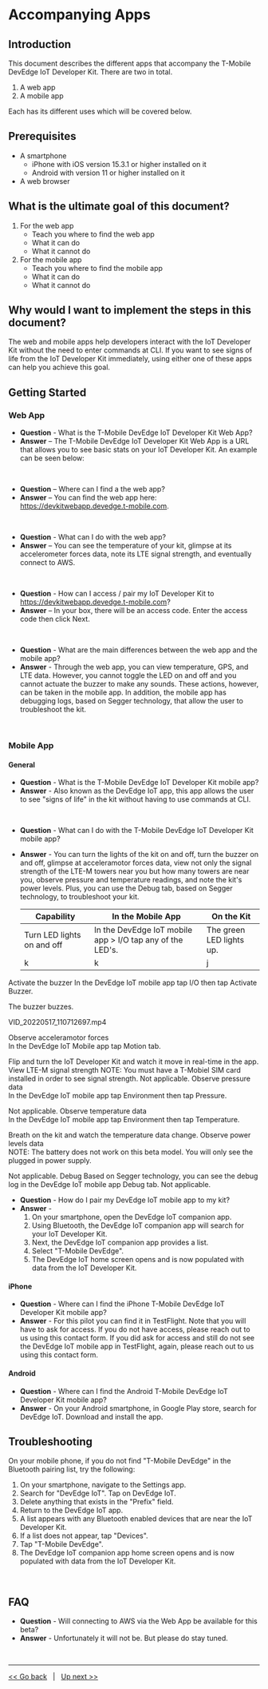 # Accompanying Apps

## Introduction
This document describes the different apps that accompany the T-Mobile DevEdge IoT Developer Kit. There are two in total.

1. A web app
2. A mobile app

Each has its different uses which will be covered below.

## Prerequisites
- A smartphone
   - iPhone with iOS version 15.3.1 or higher installed on it
   - Android with version 11 or higher installed on it
- A web browser

## What is the ultimate goal of this document?
1. For the web app
   - Teach you where to find the web app
   - What it can do
   - What it cannot do
2. For the mobile app
   - Teach you where to find the mobile app
   - What it can do
   - What it cannot do


## Why would l want to implement the steps in this document?
The web and mobile apps help developers interact with the IoT Developer Kit without the need to enter commands at CLI. If you want to see signs of life from the IoT Developer Kit immediately, using either one of these apps can help you achieve this goal. 


## Getting Started

### Web App

- **Question** - What is the T-Mobile DevEdge IoT Developer Kit Web App?
- **Answer** – The T-Mobile DevEdge IoT Developer Kit Web App is a URL that allows you to see basic stats on your IoT Developer Kit. An example can be seen below: 

<br>

- **Question** – Where can I find a the web app?
- **Answer** – You can find the web app here: https://devkitwebapp.devedge.t-mobile.com. 

<br>

- **Question** - What can I do with the web app?
- **Answer** – You can see the temperature of your kit, glimpse at its accelerometer forces data, note its LTE signal strength, and eventually connect to AWS. 

<br>

- **Question** - How can I access / pair my IoT Developer Kit to https://devkitwebapp.devedge.t-mobile.com?
- **Answer** – In your box, there will be an access code. Enter the access code then click Next. 

<br>

- **Question** - What are the main differences between the web app and the mobile app?
- **Answer** - Through the web app, you can view temperature, GPS, and LTE data. However, you cannot toggle the LED on and off and you cannot actuate the buzzer to make any sounds. These actions, however, can be taken in the mobile app. In addition, the mobile app has debugging logs, based on Segger technology, that allow the user to troubleshoot the kit. 

<br>

### Mobile App
#### General
- **Question** - What is the T-Mobile DevEdge IoT Developer Kit mobile app?
- **Answer** -  Also known as the DevEdge IoT app, this app allows the user to see "signs of life" in the kit without having to use commands at CLI. 

<br>

- **Question** - What can I do with the T-Mobile DevEdge IoT Developer Kit mobile app?
- **Answer** - You can turn the lights of the kit on and off, turn the buzzer on and off, glimpse at acceleramotor forces data, view not only the signal strength of the LTE-M towers near you but how many towers are near you, observe pressure and temperature readings, and note the kit's power levels. Plus, you can use the Debug tab, based on Segger technology, to troubleshoot your kit. 

   | Capability | In the Mobile App | On the Kit |
   | ----- | ----- | ----- |
   | Turn LED lights on and off | In the DevEdge IoT mobile app > I/O tap any of the LED's. | The green LED lights up. |
   | k | k | j |





Activate the buzzer	
In the DevEdge IoT mobile app tap I/O then tap Activate Buzzer.


The buzzer buzzes. 

VID_20220517_110712697.mp4

Observe acceleramotor forces	
In the DevEdge IoT Mobile app tap Motion tab.  



Flip and turn the IoT Developer Kit and watch it move in real-time in the app. 
View LTE-M signal strength	NOTE: You must have a T-Mobiel SIM card installed in order to see signal strength. 
<SS>	Not applicable.
Observe pressure data	
In the DevEdge IoT mobile app tap Environment then tap Pressure.



Not applicable. 
Observe temperature data	
In the DevEdge IoT mobile app tap Environment then tap Temperature.



Breath on the kit and watch the temperature data change. 
Observe power levels data	
NOTE: The battery does not work on this beta model. You will only see the plugged in power supply.

<SS> 

Not applicable. 
Debug	Based on Segger technology, you can see the debug log in the DevEdge IoT mobile app Debug tab.
<ss> 	Not applicable. 

- **Question** - How do I pair my DevEdge IoT mobile app to my kit? 
- **Answer** - <ol><li>On your smartphone, open the DevEdge IoT companion app.</li><li>Using Bluetooth, the DevEdge IoT companion app will search for your IoT Developer Kit.</li><li>Next, the DevEdge IoT companion app provides a list.</li><li>Select "T-Mobile DevEdge".</li><li>The DevEdge IoT home screen opens and is now populated with data from the IoT Developer Kit.</li></ol>
   
   
#### iPhone
- **Question** - Where can I find the iPhone T-Mobile DevEdge IoT Developer Kit mobile app?
- **Answer** - For this pilot you can find it in TestFlight. Note that you will have to ask for access. If you do not have access, please reach out to us using this contact form. If you did ask for access and still do not see the DevEdge IoT mobile app in TestFlight, again, please reach out to us using this contact form.




#### Android
- **Question** - Where can I find the Android T-Mobile DevEdge IoT Developer Kit mobile app?
- **Answer** - On your Android smartphone, in Google Play store, search for DevEdge IoT. Download and install the app. 

## Troubleshooting 
On your mobile phone, if you do not find "T-Mobile DevEdge" in the Bluetooth pairing list, try the following:

1. On your smartphone, navigate to the Settings app.
2. Search for "DevEdge IoT". Tap on DevEdge IoT.
3. Delete anything that exists in the "Prefix" field. 
4. Return to the DevEdge IoT app. 
5. A list appears with any Bluetooth enabled devices that are near the IoT Developer Kit.
6. If a list does not appear, tap "Devices".
7. Tap "T-Mobile DevEdge".
8. The DevEdge IoT companion app home screen opens and is now populated with data from the IoT Developer Kit. 

<br>

## FAQ
- **Question** - Will connecting to AWS via the Web App be available for this beta? 
- **Answer** - Unfortunately it will not be. But please do stay tuned. 
   
<br>   
   
***
[<< Go back](08-Interacting-with-the-Kit-at-CLI-via-the-tmo_shell.md) &nbsp; | &nbsp; [Up next >>](10-Use-Cases.md)
